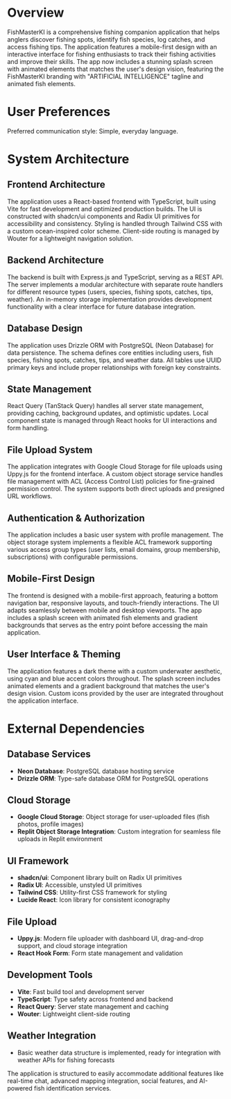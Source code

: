 # Overview

FishMasterKI is a comprehensive fishing companion application that helps anglers discover fishing spots, identify fish species, log catches, and access fishing tips. The application features a mobile-first design with an interactive interface for fishing enthusiasts to track their fishing activities and improve their skills. The app now includes a stunning splash screen with animated elements that matches the user's design vision, featuring the FishMasterKI branding with "ARTIFICIAL INTELLIGENCE" tagline and animated fish elements.

# User Preferences

Preferred communication style: Simple, everyday language.

# System Architecture

## Frontend Architecture
The application uses a React-based frontend with TypeScript, built using Vite for fast development and optimized production builds. The UI is constructed with shadcn/ui components and Radix UI primitives for accessibility and consistency. Styling is handled through Tailwind CSS with a custom ocean-inspired color scheme. Client-side routing is managed by Wouter for a lightweight navigation solution.

## Backend Architecture
The backend is built with Express.js and TypeScript, serving as a REST API. The server implements a modular architecture with separate route handlers for different resource types (users, species, fishing spots, catches, tips, weather). An in-memory storage implementation provides development functionality with a clear interface for future database integration.

## Database Design
The application uses Drizzle ORM with PostgreSQL (Neon Database) for data persistence. The schema defines core entities including users, fish species, fishing spots, catches, tips, and weather data. All tables use UUID primary keys and include proper relationships with foreign key constraints.

## State Management
React Query (TanStack Query) handles all server state management, providing caching, background updates, and optimistic updates. Local component state is managed through React hooks for UI interactions and form handling.

## File Upload System
The application integrates with Google Cloud Storage for file uploads using Uppy.js for the frontend interface. A custom object storage service handles file management with ACL (Access Control List) policies for fine-grained permission control. The system supports both direct uploads and presigned URL workflows.

## Authentication & Authorization
The application includes a basic user system with profile management. The object storage system implements a flexible ACL framework supporting various access group types (user lists, email domains, group membership, subscriptions) with configurable permissions.

## Mobile-First Design
The frontend is designed with a mobile-first approach, featuring a bottom navigation bar, responsive layouts, and touch-friendly interactions. The UI adapts seamlessly between mobile and desktop viewports. The app includes a splash screen with animated fish elements and gradient backgrounds that serves as the entry point before accessing the main application.

## User Interface & Theming
The application features a dark theme with a custom underwater aesthetic, using cyan and blue accent colors throughout. The splash screen includes animated elements and a gradient background that matches the user's design vision. Custom icons provided by the user are integrated throughout the application interface.

# External Dependencies

## Database Services
- **Neon Database**: PostgreSQL database hosting service
- **Drizzle ORM**: Type-safe database ORM for PostgreSQL operations

## Cloud Storage
- **Google Cloud Storage**: Object storage for user-uploaded files (fish photos, profile images)
- **Replit Object Storage Integration**: Custom integration for seamless file uploads in Replit environment

## UI Framework
- **shadcn/ui**: Component library built on Radix UI primitives
- **Radix UI**: Accessible, unstyled UI primitives
- **Tailwind CSS**: Utility-first CSS framework for styling
- **Lucide React**: Icon library for consistent iconography

## File Upload
- **Uppy.js**: Modern file uploader with dashboard UI, drag-and-drop support, and cloud storage integration
- **React Hook Form**: Form state management and validation

## Development Tools
- **Vite**: Fast build tool and development server
- **TypeScript**: Type safety across frontend and backend
- **React Query**: Server state management and caching
- **Wouter**: Lightweight client-side routing

## Weather Integration
- Basic weather data structure is implemented, ready for integration with weather APIs for fishing forecasts

The application is structured to easily accommodate additional features like real-time chat, advanced mapping integration, social features, and AI-powered fish identification services.